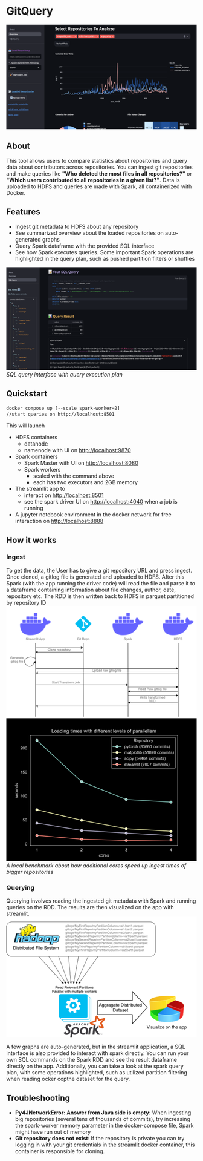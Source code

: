 # GitQuery

![screenshot_overview.png](media/screenshot_overview.png)

## About
This tool allows users to compare statistics about repositories and query
data about contributors across repositories. 
You can ingest git repositories and make 
queries like **"Who deleted the most files in all repositories?"**
or **"Which users contributed to all repositories in a given list?"**.
Data is uploaded to HDFS and queries are made with Spark, all containerized with Docker.

## Features
- Ingest git metadata to HDFS about any repository
- See summarized overview about the loaded repositories on auto-generated graphs
- Query Spark dataframe with the provided SQL interface
- See how Spark executes queries. Some important Spark operations are highlighted 
in the query plan, such as pushed partition filters or shuffles

![screenshot_sql_explain.png](media/screenshot_sql_explain.png)
*SQL query interface with query execution plan*


## Quickstart

```
docker compose up [--scale spark-worker=2]
//start queries on http://localhost:8501
```  
This will launch 
- HDFS containers
  - datanode
  - namenode with UI on [http://localhost:9870](http://localhost:9870)
- Spark containers
  - Spark Master with UI on [http://localhost:8080](http://localhost:8080)
  - Spark workers
    - scaled with the command above
    - each has two executors and 2GB memory
- The streamlit app to 
  - interact on [http://localhost:8501](http://localhost:8501)
  - see the spark driver UI on [http://localhost:4040](http://localhost:4040) when a job is running
- A jupyter notebook environment in the docker network for free interaction on
[http://localhost:8888](http://localhost:8888)

## How it works

### Ingest
To get the data, the User has to give a git repository URL and press ingest.
Once cloned, a gitlog file is generated and uploaded to HDFS.
After this Spark (with the app running the driver code) will read
the file and parse it to a dataframe containing information
about file changes, author, date, repository etc.
The RDD is then written back to HDFS in parquet partitioned by repository ID
![ingest diagram](media/ingest-diag.drawio.svg)
![parallelism.png](media/parallelism.png)
*A local benchmark about how additional cores speed up ingest times of bigger repositories*
### Querying

Querying involves reading the ingested git metadata with Spark
and running queries on the RDD. 
The results are then visualized on the app with streamlit.
![query diagram](media/query-diag.drawio.svg)


A few graphs are auto-generated, but in the streamlit application, a SQL interface is
also provided to interact with spark directly. You can run your own SQL commands
on the Spark RDD and see the result dataframe directly on the app. Additionally,
you can take a look at the spark query plan, with some operations highlighted,
such as utilized partition filtering when reading ocker copthe dataset for the query.



## Troubleshooting
- **Py4JNetworkError: Answer from Java side is empty**: 
When ingesting big repositories (several tens of thousands of commits), 
try increasing the spark-worker memory parameter in the docker-compose file, 
Spark might have run out of memory
- **Git repository does not exist**:
If the repository is private you can try logging in with your git credentials
in the streamlit docker container, this container is responsible for cloning.
